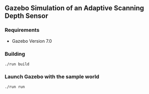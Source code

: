 ## Gazebo Simulation of an Adaptive Scanning Depth Sensor

### Requirements
- Gazebo Version 7.0

### Building
~~~~
./run build
~~~~

### Launch Gazebo with the sample world
~~~~
./run run
~~~~
